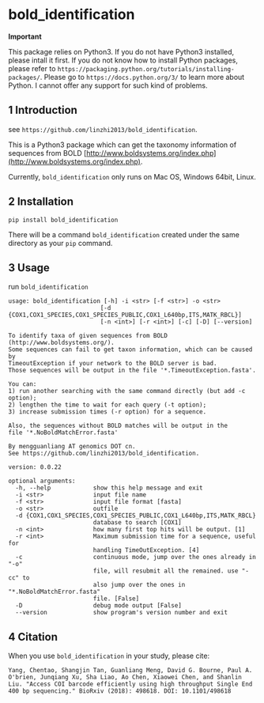 # bold_identification

**Important**

This package relies on Python3. If you do not have Python3 installed, please intall it first. If you do not know how to install Python packages, please refer to `https://packaging.python.org/tutorials/installing-packages/`. Please go to `https://docs.python.org/3/` to learn more about Python. I cannot offer any support for such kind of problems.

## 1 Introduction

see `https://github.com/linzhi2013/bold_identification`.

This is a Python3 package which can get the taxonomy information of sequences from BOLD [http://www.boldsystems.org/index.php](http://www.boldsystems.org/index.php).

Currently, `bold_identification` only runs on Mac OS, Windows 64bit, Linux.


## 2 Installation

    pip install bold_identification

There will be a command `bold_identification` created under the same directory as your `pip` command.

## 3 Usage
run `bold_identification`


    usage: bold_identification [-h] -i <str> [-f <str>] -o <str>
                              [-d {COX1,COX1_SPECIES,COX1_SPECIES_PUBLIC,COX1_L640bp,ITS,MATK_RBCL}]
                              [-n <int>] [-r <int>] [-c] [-D] [--version]

    To identify taxa of given sequences from BOLD (http://www.boldsystems.org/).
    Some sequences can fail to get taxon information, which can be caused by
    TimeoutException if your network to the BOLD server is bad.
    Those sequences will be output in the file '*.TimeoutException.fasta'.

    You can:
    1) run another searching with the same command directly (but add -c option);
    2) lengthen the time to wait for each query (-t option);
    3) increase submission times (-r option) for a sequence.

    Also, the sequences without BOLD matches will be output in the
    file '*.NoBoldMatchError.fasta'

    By mengguanliang AT genomics DOT cn.
    See https://github.com/linzhi2013/bold_identification.

    version: 0.0.22

    optional arguments:
      -h, --help            show this help message and exit
      -i <str>              input file name
      -f <str>              input file format [fasta]
      -o <str>              outfile
      -d {COX1,COX1_SPECIES,COX1_SPECIES_PUBLIC,COX1_L640bp,ITS,MATK_RBCL}
                            database to search [COX1]
      -n <int>              how many first top hits will be output. [1]
      -r <int>              Maximum submission time for a sequence, useful for
                            handling TimeOutException. [4]
      -c                    continuous mode, jump over the ones already in "-o"
                            file, will resubmit all the remained. use "-cc" to
                            also jump over the ones in "*.NoBoldMatchError.fasta"
                            file. [False]
      -D                    debug mode output [False]
      --version             show program's version number and exit



## 4 Citation
When you use `bold_identification` in your study, please cite:

    Yang, Chentao, Shangjin Tan, Guanliang Meng, David G. Bourne, Paul A. O'brien, Junqiang Xu, Sha Liao, Ao Chen, Xiaowei Chen, and Shanlin Liu. "Access COI barcode efficiently using high throughput Single End 400 bp sequencing." BioRxiv (2018): 498618. DOI: 10.1101/498618









